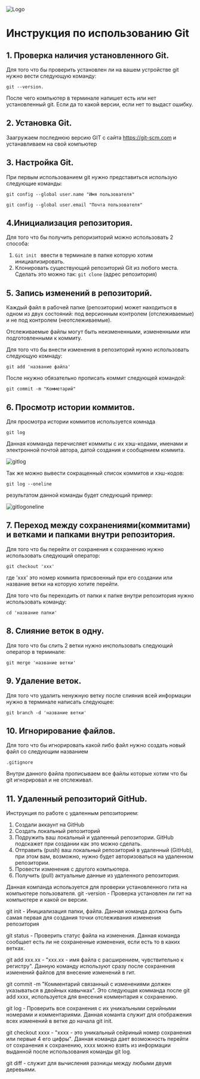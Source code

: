 ![Logo](git.svg)
#  Инструкция по использованию Git

## 1. Проверка наличия установленного Git.

Для того что бы проверить установлен ли на вашем устройстве git нужно вести следующую команду:
``` 
git --version.
```
 После чего компьютер в терминале напишет есть или нет установленный git. Если да то какой версии, если нет то выдаст ошибку.

## 2. Установка Git.

Заагружаем последнюю версию GIT с сайта
https://git-scm.com и устанавливаем на свой компьютер

## 3. Настройка Git.

При первым использованием git нужно представиться использую следующие команды:
```
git config --global user.name "Имя пользователя"
```
```
git config --global user.email "Почта пользователя"
```
## 4.Инициализация репозитория.

Для того что бы получить репоризиторий можно использовать 2 способа:

1. ```Git init ``` ввести в терминале в папке которую хотим инициализировать.
2. Клонировать существующий репозиторий Git из любого места.
Сделать это можно так:
```git clone``` (адрес репозитория)

## 5. Запись изменений в репозиторий.

Каждый файл в рабочей папке (репозитории) может находиться
в одном из двух состояний: под версионным контролем (отслеживаемые) и не под контролем (неотслеживаемые).

Отслеживаемые файлы могут быть неизмененными, измененными или подготовленными к коммиту. 

Для того что бы внести изменения в репозиторий нужно использовать следующую комнаду:
```
git add 'название файла'
```
После нкужно обязательно прописать коммит следующей командой:
```
git commit -m "Комметарий"
```

## 6. Просмотр истории коммитов.

Для просмотра истории коммитов используется комнада
```
git log
```
Данная комманда перечисляет коммиты с их хэш-кодами, именами и электронной почтой автора, датой создания и сообщением коммита.

![gitlog](gitlog.png)

Так же можно вывести сокращенный список коммитов и хэш-кодов:
```
git log --oneline
```
результатом данной команды будет следующий пример:

![gitlogoneline](gitlogoneline.png)
## 7. Переход между сохранениями(коммитами) и ветками и папками внутри репозитория.

Для того что бы перейти от сохранения к сохранению нужно использовать
следующий оператор:
```
git checkout 'xxx'
```
где 'xxx' это номер коммита присвоенный при его создании или название ветки на которую хотите перейти.

Для того что бы переходить от папки к папке внутри репозитория нужно использовать команду:
```
cd 'название папки'
```
## 8. Слияние веток в одну.

Для того что бы слить 2 ветки нужно инспользовать следующий оператор в терминале:
```
git merge 'название ветки'
```


## 9. Удаление веток.

Для того что удалить ненужную ветку после слияния всей информации
нужно в терминале написать следующее:
```
git branch -d 'название ветки'
```
## 10. Игнорирование файлов.

Для того что бы игнорировать какой либо файл нужно создать новый файл со следующим названием
```
.gitignore
```
Внутри данного файла прописываем все файлы которые хотим что бы git игнорировал и не отслеживал.

## 11. Удаленный репозиторий GitHub.

Инструкция по работе с удаленным репозиторием:
1. Создали аккаунт на GitHub
2. Создать локальный репозиторий
3. Подружить ваш локальный и удаленный репозитории. GitHub подскажет при создании как это можно сделать.
4. Отправить (push) ваш локальный репозиторий в удаленный (GitHub), при этом вам, возможно, нужно будет авторизоваться
на удаленном репозитории.
5. Провести изменения с другого компьютера.
6. Получить (pull) актуальные данные из удаленного репозитория.



Данная компанда используется для проверки установленного гита на компьютере пользователя.
git -version - Проверка установлен ли гит на компьютере и какой он версии.

git init - Инициализация папки, файла. Данная команда должна быть самая первая для создания точки отслеживания изменения репозитория

git status - Проверить статус файла на изменения. Данная команда сообщает есть ли не сохраненные изменения, если есть то в каких ветках.

git add xxx.xx - "xxx.xx - имя файла с расширением, чувствительно к регистру". Данную команду используют сразу после сохранения изменений файлов для внесение изменений в гит.

git commit -m "Комментарий связанный с изменениями должен указываться в двойных кавычках". Это следующая комманда после git add xxxx, используется для внесения комментария к сохранению.

git log - Проверить все сохранения с их уникальными серийными номерами и комментариями. Данная команта служит для отображения всех изменений в ветке до начала git init.

git checkout xxxx - "xxxx - это уникальный сейриный номер сохранения или первые 4 его цифры". Данная команда дает возможность перейти от сохранения к сохранению, хххх можно взять из информации выданной после использования команды git log.

git diff - служит для вычисления разницы между любыми двумя деревьями.